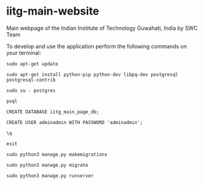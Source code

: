 # iitg-main-website
Main webpage of the Indian Institute of Technology Guwahati, India by SWC Team

To develop and use the application perform the following commands on your terminal:
```
sudo apt-get update

sudo apt-get install python-pip python-dev libpq-dev postgresql postgresql-contrib

sudo su - postgres

psql

CREATE DATABASE iitg_main_page_db;

CREATE USER adminadmin WITH PASSWORD 'adminadmin';

\q

exit

sudo python3 manage.py makemigrations

sudo python3 manage.py migrate

sudo python3 manage.py runserver
```
